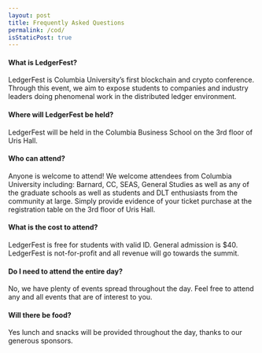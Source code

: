 ```yaml
---
layout: post
title: Frequently Asked Questions
permalink: /cod/
isStaticPost: true
---
```

#### What is LedgerFest?

LedgerFest is Columbia University’s first blockchain and crypto conference. Through this event, we aim to expose students to companies and industry leaders doing phenomenal work in the distributed ledger environment.

#### Where will LedgerFest be held?

LedgerFest will be held in the Columbia Business School on the 3rd floor of Uris Hall.

#### Who can attend?

Anyone is welcome to attend! We welcome attendees from Columbia University including: Barnard, CC, SEAS, General Studies as well as any of the graduate schools as well as students and DLT enthusiasts from the community at large. Simply provide evidence of your ticket purchase at the registration table on the 3rd floor of Uris Hall.

#### What is the cost to attend?

LedgerFest is free for students with valid ID. General admission is $40. LedgerFest is not-for-profit and all revenue will go towards the summit.

#### Do I need to attend the entire day?

No, we have plenty of events spread throughout the day. Feel free to attend any and all events that are of interest to you.

#### Will there be food?

Yes lunch and snacks will be provided throughout the day, thanks to our generous sponsors.
